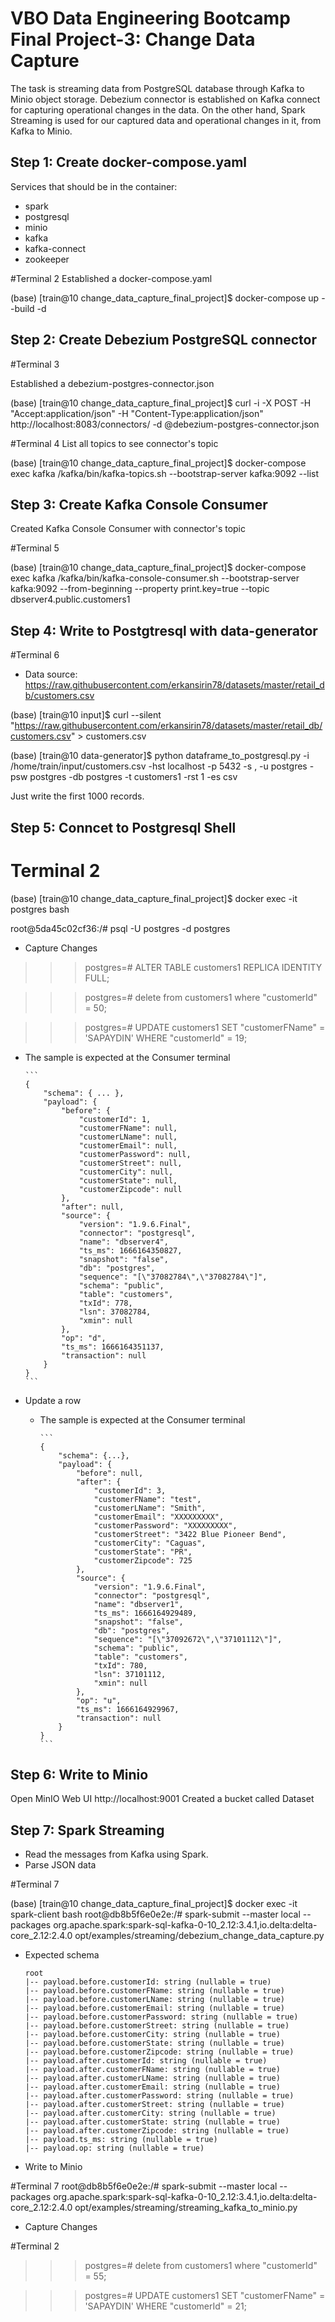 # VBO Data Engineering Bootcamp Final Project-3: Change Data Capture

The task is streaming data from PostgreSQL database through Kafka to Minio object storage. Debezium connector is established on Kafka connect for capturing operational 
changes in the data. On the other hand, Spark Streaming is used for our captured data and operational changes in it, from Kafka to Minio.



## Step 1: Create docker-compose.yaml

Services that should be in the container:

- spark				
- postgresql		
- minio				
- kafka				
- kafka-connect		
- zookeeper			


#Terminal 2
Established a docker-compose.yaml

(base) [train@10 change_data_capture_final_project]$ docker-compose up --build -d
	


## Step 2: Create Debezium PostgreSQL connector

#Terminal 3

Established a debezium-postgres-connector.json

(base) [train@10 change_data_capture_final_project]$ curl -i -X POST -H "Accept:application/json" -H  "Content-Type:application/json" http://localhost:8083/connectors/ -d @debezium-postgres-connector.json

#Terminal 4
List all topics to see connector's topic

(base) [train@10 change_data_capture_final_project]$ docker-compose exec kafka /kafka/bin/kafka-topics.sh --bootstrap-server kafka:9092 --list




## Step 3: Create Kafka Console Consumer

Created Kafka Console Consumer with connector's topic

#Terminal 5

(base) [train@10 change_data_capture_final_project]$ docker-compose exec kafka /kafka/bin/kafka-console-consumer.sh --bootstrap-server kafka:9092 --from-beginning --property print.key=true --topic dbserver4.public.customers1







## Step 4: Write to Postgtresql with data-generator

#Terminal 6

- Data source: <https://raw.githubusercontent.com/erkansirin78/datasets/master/retail_db/customers.csv>

(base) [train@10 input]$ curl --silent "https://raw.githubusercontent.com/erkansirin78/datasets/master/retail_db/customers.csv"  > customers.csv



(base) [train@10 data-generator]$ python dataframe_to_postgresql.py -i /home/train/input/customers.csv -hst localhost -p 5432 -s , -u postgres -psw postgres -db postgres -t customers1 -rst 1 -es csv

Just write the first 1000 records.




## Step 5: Conncet to Postgresql Shell

# Terminal 2


(base) [train@10 change_data_capture_final_project]$ docker exec -it postgres bash

root@5da45c02cf36:/# psql -U postgres -d postgres

- Capture Changes

>>>postgres=# ALTER TABLE customers1 REPLICA IDENTITY FULL;

>>>postgres=# delete from customers1 where "customerId" = 50;

>>>postgres=# UPDATE customers1 SET "customerFName" = 'SAPAYDIN' WHERE "customerId" = 19;



  - The sample is expected at the Consumer terminal

        ```
        {
            "schema": { ... },
            "payload": {
                "before": {
                    "customerId": 1,
                    "customerFName": null,
                    "customerLName": null,
                    "customerEmail": null,
                    "customerPassword": null,
                    "customerStreet": null,
                    "customerCity": null,
                    "customerState": null,
                    "customerZipcode": null
                },
                "after": null,
                "source": {
                    "version": "1.9.6.Final",
                    "connector": "postgresql",
                    "name": "dbserver4",
                    "ts_ms": 1666164350827,
                    "snapshot": "false",
                    "db": "postgres",
                    "sequence": "[\"37082784\",\"37082784\"]",
                    "schema": "public",
                    "table": "customers",
                    "txId": 778,
                    "lsn": 37082784,
                    "xmin": null
                },
                "op": "d",
                "ts_ms": 1666164351137,
                "transaction": null
            }
        }
        ```

- Update a row
  - The sample is expected at the Consumer terminal

        ```
        {
            "schema": {...},
            "payload": {
                "before": null,
                "after": {
                    "customerId": 3,
                    "customerFName": "test",
                    "customerLName": "Smith",
                    "customerEmail": "XXXXXXXXX",
                    "customerPassword": "XXXXXXXXX",
                    "customerStreet": "3422 Blue Pioneer Bend",
                    "customerCity": "Caguas",
                    "customerState": "PR",
                    "customerZipcode": 725
                },
                "source": {
                    "version": "1.9.6.Final",
                    "connector": "postgresql",
                    "name": "dbserver1",
                    "ts_ms": 1666164929489,
                    "snapshot": "false",
                    "db": "postgres",
                    "sequence": "[\"37092672\",\"37101112\"]",
                    "schema": "public",
                    "table": "customers",
                    "txId": 780,
                    "lsn": 37101112,
                    "xmin": null
                },
                "op": "u",
                "ts_ms": 1666164929967,
                "transaction": null
            }
        }
        ```

## Step 6: Write to Minio

Open MinIO Web UI
http://localhost:9001
 Created a bucket called Dataset

## Step 7: Spark Streaming


- Read the messages from Kafka using Spark.
- Parse JSON data


#Terminal 7


(base) [train@10 change_data_capture_final_project]$ docker exec -it spark-client bash
root@db8b5f6e0e2e:/# spark-submit --master local --packages org.apache.spark:spark-sql-kafka-0-10_2.12:3.4.1,io.delta:delta-core_2.12:2.4.0 opt/examples/streaming/debezium_change_data_capture.py



  - Expected schema

    ```
    root
    |-- payload.before.customerId: string (nullable = true)
    |-- payload.before.customerFName: string (nullable = true)
    |-- payload.before.customerLName: string (nullable = true)
    |-- payload.before.customerEmail: string (nullable = true)
    |-- payload.before.customerPassword: string (nullable = true)
    |-- payload.before.customerStreet: string (nullable = true)
    |-- payload.before.customerCity: string (nullable = true)
    |-- payload.before.customerState: string (nullable = true)
    |-- payload.before.customerZipcode: string (nullable = true)
    |-- payload.after.customerId: string (nullable = true)
    |-- payload.after.customerFName: string (nullable = true)
    |-- payload.after.customerLName: string (nullable = true)
    |-- payload.after.customerEmail: string (nullable = true)
    |-- payload.after.customerPassword: string (nullable = true)
    |-- payload.after.customerStreet: string (nullable = true)
    |-- payload.after.customerCity: string (nullable = true)
    |-- payload.after.customerState: string (nullable = true)
    |-- payload.after.customerZipcode: string (nullable = true)
    |-- payload.ts_ms: string (nullable = true)
    |-- payload.op: string (nullable = true)
    ```

- Write to Minio

#Terminal 7 
root@db8b5f6e0e2e:/# spark-submit --master local --packages org.apache.spark:spark-sql-kafka-0-10_2.12:3.4.1,io.delta:delta-core_2.12:2.4.0 opt/examples/streaming/streaming_kafka_to_minio.py

- Capture Changes

#Terminal 2


>>>postgres=# delete from customers1 where "customerId" = 55;

>>>postgres=# UPDATE customers1 SET "customerFName" = 'SAPAYDIN' WHERE "customerId" = 21;

